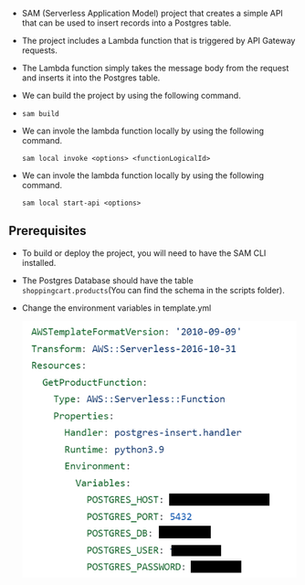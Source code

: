 
* SAM (Serverless Application Model) project that creates a simple API that can be used to insert records into a Postgres table. 
* The project includes a Lambda function that is triggered by API Gateway requests. 
* The Lambda function simply takes the message body from the request and inserts it into the Postgres table.
* We can build the project by using the following command.
* 
  ```shell
  sam build
  ```
* We can invole the lambda function locally by using the following command.

  ```shell
  sam local invoke <options> <functionLogicalId>
  ```  
 * We can invole the lambda function locally by using the following command.
 
    ```shell
    sam local start-api <options>
    ```
## Prerequisites
  * To build or deploy the project, you will need to have the SAM CLI installed. 
  * The Postgres Database should have the table `shoppingcart.products`(You can find the schema in the scripts folder).
  * Change the environment variables in template.yml
     
     ![template](/images/sam-api-post/image-1.png)
